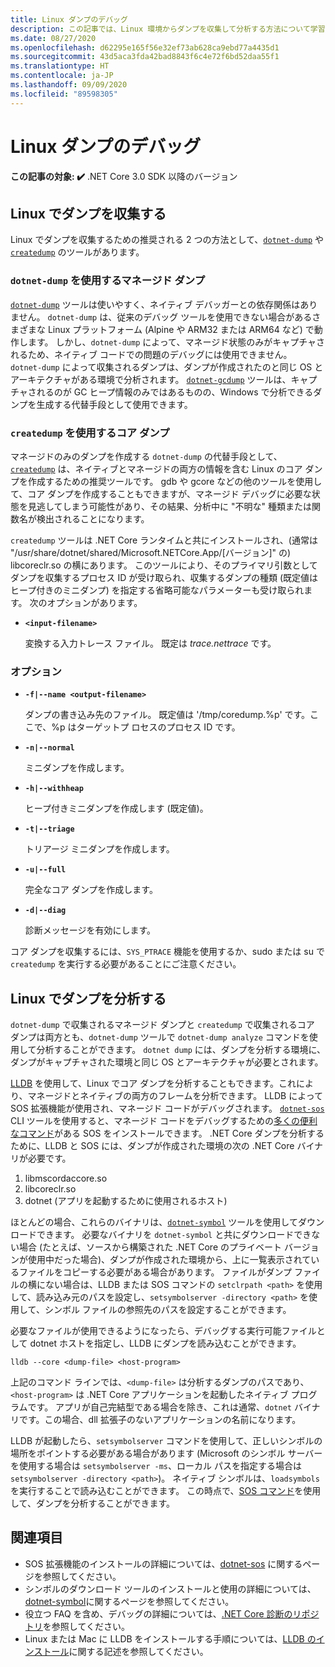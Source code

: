 ```yaml
---
title: Linux ダンプのデバッグ
description: この記事では、Linux 環境からダンプを収集して分析する方法について学習します。
ms.date: 08/27/2020
ms.openlocfilehash: d62295e165f56e32ef73ab628ca9ebd77a4435d1
ms.sourcegitcommit: 43d5aca3fda42bad8843f6c4e72f6bd52daa55f1
ms.translationtype: HT
ms.contentlocale: ja-JP
ms.lasthandoff: 09/09/2020
ms.locfileid: "89598305"
---
```

# <a name="debug-linux-dumps"></a>Linux ダンプのデバッグ

**この記事の対象: ✔️** .NET Core 3.0 SDK 以降のバージョン

## <a name="collect-dumps-on-linux"></a>Linux でダンプを収集する

Linux でダンプを収集するための推奨される 2 つの方法として、[`dotnet-dump`](dotnet-dump.md) や [`createdump`](https://github.com/dotnet/runtime/blob/master/docs/design/coreclr/botr/xplat-minidump-generation.md) のツールがあります。

### <a name="managed-dumps-with-dotnet-dump"></a>`dotnet-dump` を使用するマネージド ダンプ

[`dotnet-dump`](dotnet-dump.md) ツールは使いやすく、ネイティブ デバッガーとの依存関係はありません。 `dotnet-dump` は、従来のデバッグ ツールを使用できない場合があるさまざまな Linux プラットフォーム (Alpine や ARM32 または ARM64 など) で動作します。 しかし、`dotnet-dump` によって、マネージド状態のみがキャプチャされるため、ネイティブ コードでの問題のデバッグには使用できません。 `dotnet-dump` によって収集されるダンプは、ダンプが作成されたのと同じ OS とアーキテクチャがある環境で分析されます。 [`dotnet-gcdump`](dotnet-gcdump.md) ツールは、キャプチャされるのが GC ヒープ情報のみではあるものの、Windows で分析できるダンプを生成する代替手段として使用できます。

### <a name="core-dumps-with-createdump"></a>`createdump` を使用するコア ダンプ

マネージドのみのダンプを作成する `dotnet-dump` の代替手段として、[`createdump`](https://github.com/dotnet/runtime/blob/master/docs/design/coreclr/botr/xplat-minidump-generation.md) は、ネイティブとマネージドの両方の情報を含む Linux のコア ダンプを作成するための推奨ツールです。 gdb や gcore などの他のツールを使用して、コア ダンプを作成することもできますが、マネージド デバッグに必要な状態を見逃してしまう可能性があり、その結果、分析中に "不明な" 種類または関数名が検出されることになります。

`createdump` ツールは .NET Core ランタイムと共にインストールされ、(通常は "/usr/share/dotnet/shared/Microsoft.NETCore.App/[バージョン]" の) libcoreclr.so の横にあります。 このツールにより、そのプライマリ引数としてダンプを収集するプロセス ID が受け取られ、収集するダンプの種類 (既定値はヒープ付きのミニダンプ) を指定する省略可能なパラメーターも受け取られます。 次のオプションがあります。

- **`<input-filename>`**

  変換する入力トレース ファイル。 既定は *trace.nettrace* です。

### <a name="options"></a>オプション

- **`-f|--name <output-filename>`**

  ダンプの書き込み先のファイル。 既定値は '/tmp/coredump.%p' です。ここで、%p はターゲットプ ロセスのプロセス ID です。

- **`-n|--normal`**

  ミニダンプを作成します。

- **`-h|--withheap`**

  ヒープ付きミニダンプを作成します (既定値)。

- **`-t|--triage`**

  トリアージ ミニダンプを作成します。

- **`-u|--full`**

  完全なコア ダンプを作成します。

- **`-d|--diag`**

  診断メッセージを有効にします。

コア ダンプを収集するには、`SYS_PTRACE` 機能を使用するか、sudo または su で `createdump` を実行する必要があることにご注意ください。

## <a name="analyze-dumps-on-linux"></a>Linux でダンプを分析する

`dotnet-dump` で収集されるマネージド ダンプと `createdump` で収集されるコア ダンプは両方とも、`dotnet-dump` ツールで `dotnet-dump analyze` コマンドを使用して分析することができます。 `dotnet dump` には、ダンプを分析する環境に、ダンプがキャプチャされた環境と同じ OS とアーキテクチャが必要とされます。

[LLDB](https://lldb.llvm.org/) を使用して、Linux でコア ダンプを分析することもできます。これにより、マネージドとネイティブの両方のフレームを分析できます。 LLDB によって SOS 拡張機能が使用され、マネージド コードがデバッグされます。 [`dotnet-sos`](dotnet-sos.md) CLI ツールを使用すると、マネージド コードをデバッグするための[多くの便利なコマンド](https://github.com/dotnet/diagnostics/blob/master/documentation/sos-debugging-extension.md)がある SOS をインストールできます。 .NET Core ダンプを分析するために、LLDB と SOS には、ダンプが作成された環境の次の .NET Core バイナリが必要です。

1. libmscordaccore.so
2. libcoreclr.so
3. dotnet (アプリを起動するために使用されるホスト)

ほとんどの場合、これらのバイナリは、[`dotnet-symbol`](dotnet-symbol.md) ツールを使用してダウンロードできます。 必要なバイナリを `dotnet-symbol` と共にダウンロードできない場合 (たとえば、ソースから構築された .NET Core のプライベート バージョンが使用中だった場合)、ダンプが作成された環境から、上に一覧表示されているファイルをコピーする必要がある場合があります。 ファイルがダンプ ファイルの横にない場合は、LLDB または SOS コマンドの `setclrpath <path>` を使用して、読み込み元のパスを設定し、`setsymbolserver -directory <path>` を使用して、シンボル ファイルの参照先のパスを設定することができます。

必要なファイルが使用できるようになったら、デバッグする実行可能ファイルとして dotnet ホストを指定し、LLDB にダンプを読み込むことができます。

```console
lldb --core <dump-file> <host-program>
```

上記のコマンド ラインでは、`<dump-file>` は分析するダンプのパスであり、`<host-program>` は .NET Core アプリケーションを起動したネイティブ プログラムです。 アプリが自己完結型である場合を除き、これは通常、`dotnet` バイナリです。この場合、dll 拡張子のないアプリケーションの名前になります。

LLDB が起動したら、`setsymbolserver` コマンドを使用して、正しいシンボルの場所をポイントする必要がある場合があります (Microsoft のシンボル サーバーを使用する場合は `setsymbolserver -ms`、ローカル パスを指定する場合は `setsymbolserver -directory <path>`)。 ネイティブ シンボルは、`loadsymbols` を実行することで読み込むことができます。 この時点で、[SOS コマンド](https://github.com/dotnet/diagnostics/blob/master/documentation/sos-debugging-extension.md)を使用して、ダンプを分析することができます。

## <a name="see-also"></a>関連項目

- SOS 拡張機能のインストールの詳細については、[dotnet-sos](dotnet-sos.md) に関するページを参照してください。
- シンボルのダウンロード ツールのインストールと使用の詳細については、[dotnet-symbol](dotnet-symbol.md)に関するページを参照してください。
- 役立つ FAQ を含め、デバッグの詳細については、[.NET Core 診断のリポジトリ](https://github.com/dotnet/diagnostics/blob/master/documentation/)を参照してください。
- Linux または Mac に LLDB をインストールする手順については、[LLDB のインストール](https://github.com/dotnet/diagnostics/blob/master/documentation/sos.md#getting-lldb)に関する記述を参照してください。
